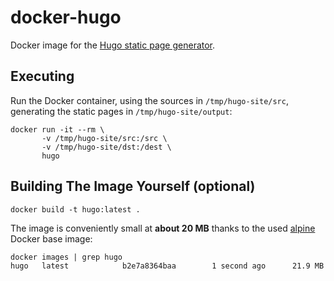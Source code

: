 # docker-hugo

Docker image for the [Hugo static page generator](https://gohugo.io).

## Executing

Run the Docker container, using the sources in ```/tmp/hugo-site/src```, generating the static pages in ```/tmp/hugo-site/output```:

    docker run -it --rm \
           -v /tmp/hugo-site/src:/src \
           -v /tmp/hugo-site/dst:/dest \
           hugo

## Building The Image Yourself (optional)

    docker build -t hugo:latest .

The image is conveniently small at **about 20 MB** thanks to the used [alpine](http://gliderlabs.viewdocs.io/docker-alpine) Docker base image:

    docker images | grep hugo
    hugo   latest            b2e7a8364baa        1 second ago      21.9 MB

